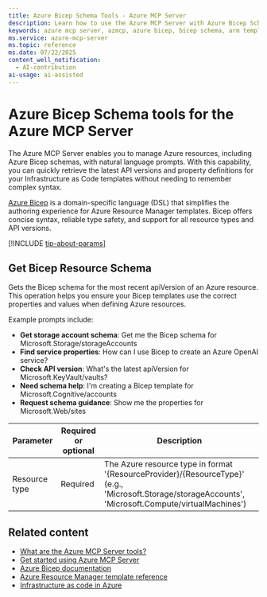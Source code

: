 ```yaml
---
title: Azure Bicep Schema Tools - Azure MCP Server
description: Learn how to use the Azure MCP Server with Azure Bicep Schema to retrieve the latest API versions and properties for Azure resources in Bicep templates.
keywords: azure mcp server, azmcp, azure bicep, bicep schema, arm templates, infrastructure as code
ms.service: azure-mcp-server
ms.topic: reference
ms.date: 07/22/2025
content_well_notification: 
  - AI-contribution
ai-usage: ai-assisted
---
```


# Azure Bicep Schema tools for the Azure MCP Server

The Azure MCP Server enables you to manage Azure resources, including Azure Bicep schemas, with natural language prompts. With this capability, you can quickly retrieve the latest API versions and property definitions for your Infrastructure as Code templates without needing to remember complex syntax.

[Azure Bicep](/azure/azure-resource-manager/bicep/) is a domain-specific language (DSL) that simplifies the authoring experience for Azure Resource Manager templates. Bicep offers concise syntax, reliable type safety, and support for all resource types and API versions.

[!INCLUDE [tip-about-params](../includes/tools/parameter-consideration.md)]

## Get Bicep Resource Schema

<!-- azmcp bicepschema get -->

Gets the Bicep schema for the most recent apiVersion of an Azure resource. This operation helps you ensure your Bicep templates use the correct properties and values when defining Azure resources.

Example prompts include:

- **Get storage account schema**: Get me the Bicep schema for Microsoft.Storage/storageAccounts
- **Find service properties**: How can I use Bicep to create an Azure OpenAI service?
- **Check API version**: What's the latest apiVersion for Microsoft.KeyVault/vaults?
- **Need schema help**: I'm creating a Bicep template for Microsoft.Cognitive/accounts
- **Request schema guidance**: Show me the properties for Microsoft.Web/sites

| Parameter | Required or optional | Description |
|-----------|-------------|-------------|
| Resource type | Required | The Azure resource type in format '{ResourceProvider}/{ResourceType}' (e.g., 'Microsoft.Storage/storageAccounts', 'Microsoft.Compute/virtualMachines') |

## Related content

- [What are the Azure MCP Server tools?](index.md)
- [Get started using Azure MCP Server](../get-started.md)
- [Azure Bicep documentation](/azure/azure-resource-manager/bicep/)
- [Azure Resource Manager template reference](/azure/templates/)
- [Infrastructure as code in Azure](/azure/developer/terraform/infrastructure-as-code)